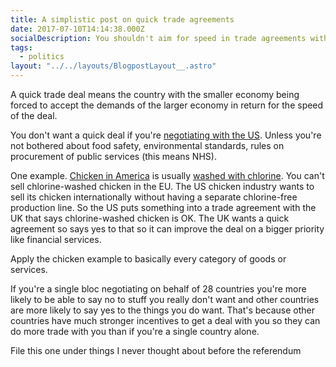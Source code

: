 ```yaml
---
title: A simplistic post on quick trade agreements
date: 2017-07-10T14:14:38.000Z
socialDescription: You shouldn't aim for speed in trade agreements with big trading blocs
tags:
  - politics
layout: "../../layouts/BlogpostLayout__.astro"
---
```


A quick trade deal means the country with the smaller economy being forced to accept the demands of the larger economy in return for the speed of the deal.

You don't want a quick deal if you're [negotiating with the US](http://www.bbc.co.uk/news/uk-politics-40540340). Unless you're not bothered about food safety, environmental standards, rules on procurement of public services (this means NHS).

One example. [Chicken in America](http://www.salon.com/2014/05/26/chlorine_in_your_chicken_why_poultry_is_more_dangerous_than_ever_partner/) is usually [washed with chlorine](https://www.washingtonpost.com/world/europe/free-trade-with-us-europe-balks-at-chlorine-chicken-hormone-beef/2014/12/04/e9aa131c-6c3f-11e4-bafd-6598192a448d_story.html). You can't sell chlorine-washed chicken in the EU. The US chicken industry wants to sell its chicken internationally without having a separate chlorine-free production line. So the US puts something into a trade agreement with the UK that says chlorine-washed chicken is OK. The UK wants a quick agreement so says yes to that so it can improve the deal on a bigger priority like financial services.

Apply the chicken example to basically every category of goods or services.

If you're a single bloc negotiating on behalf of 28 countries you're more likely to be able to say no to stuff you really don't want and other countries are more likely to say yes to the things you do want. That's because other countries have much stronger incentives to get a deal with you so they can do more trade with you than if you're a single country alone.

File this one under things I never thought about before the referendum
